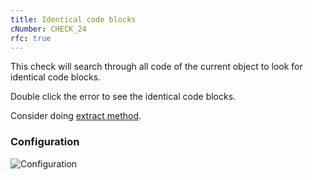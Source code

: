 ```yaml
---
title: Identical code blocks
cNumber: CHECK_24
rfc: true
---
```


This check will search through all code of the current object to look for identical code blocks.

Double click the error to see the identical code blocks.

Consider doing [extract method](http://refactoring.com/catalog/extractMethod.html).

### Configuration
![Configuration](/img/24_conf.png)